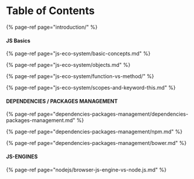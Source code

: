 # Table of Contents

{% page-ref page="introduction/" %}

#### JS Basics

{% page-ref page="js-eco-system/basic-concepts.md" %}

{% page-ref page="js-eco-system/objects.md" %}

{% page-ref page="js-eco-system/function-vs-method/" %}

{% page-ref page="js-eco-system/scopes-and-keyword-this.md" %}

#### DEPENDENCIES / PACKAGES MANAGEMENT

{% page-ref page="dependencies-packages-management/dependencies-packages-management.md" %}

{% page-ref page="dependencies-packages-management/npm.md" %}

{% page-ref page="dependencies-packages-management/bower.md" %}

#### JS-ENGINES

{% page-ref page="nodejs/browser-js-engine-vs-node.js.md" %}

